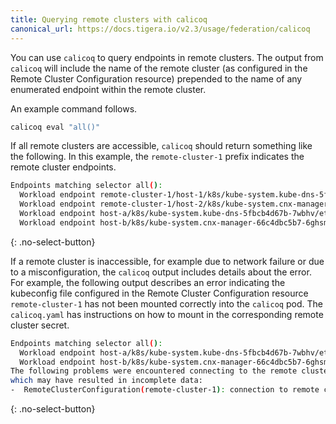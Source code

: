 ```yaml
---
title: Querying remote clusters with calicoq
canonical_url: https://docs.tigera.io/v2.3/usage/federation/calicoq
---
```


You can use `calicoq` to query endpoints in remote clusters. The output from `calicoq` will
include the name of the remote cluster (as configured in the Remote Cluster Configuration resource)
prepended to the name of any enumerated endpoint within the remote cluster.

An example command follows.

```bash
calicoq eval "all()"
```

If all remote clusters are accessible, `calicoq` should return something like the following.
In this example, the `remote-cluster-1` prefix indicates the remote cluster endpoints.

```bash
Endpoints matching selector all():
  Workload endpoint remote-cluster-1/host-1/k8s/kube-system.kube-dns-5fbcb4d67b-h6686/eth0
  Workload endpoint remote-cluster-1/host-2/k8s/kube-system.cnx-manager-66c4dbc5b7-6d9xv/eth0
  Workload endpoint host-a/k8s/kube-system.kube-dns-5fbcb4d67b-7wbhv/eth0
  Workload endpoint host-b/k8s/kube-system.cnx-manager-66c4dbc5b7-6ghsm/eth0
```
{: .no-select-button}

If a remote cluster is inaccessible, for example due to network failure or due to a misconfiguration,
the `calicoq` output includes details about the error. For example, the following output describes
an error indicating the kubeconfig file configured in the Remote Cluster Configuration resource
`remote-cluster-1` has not been mounted correctly into the `calicoq` pod. The `calicoq.yaml` has instructions on how to mount in the corresponding remote cluster secret.

```bash
Endpoints matching selector all():
  Workload endpoint host-a/k8s/kube-system.kube-dns-5fbcb4d67b-7wbhv/eth0
  Workload endpoint host-b/k8s/kube-system.cnx-manager-66c4dbc5b7-6ghsm/eth0
The following problems were encountered connecting to the remote clusters
which may have resulted in incomplete data:
-  RemoteClusterConfiguration(remote-cluster-1): connection to remote cluster failed: stat /etc/remote-cluster-1/kubeconfig: no such file or directory
```
{: .no-select-button}
